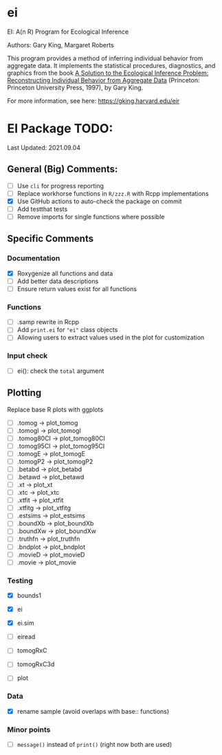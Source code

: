 # ei
EI: A(n R) Program for Ecological Inference

Authors: Gary King, Margaret Roberts

This program provides a method of inferring individual behavior from aggregate data. It implements the statistical procedures, diagnostics, and graphics from the book [A Solution to the Ecological Inference Problem: Reconstructing Individual Behavior from Aggregate Data](https://gking.harvard.edu/eicamera/kinroot.html) (Princeton: Princeton University Press, 1997), by Gary King.

For more information, see here: https://gking.harvard.edu/eir


# EI Package TODO:
Last Updated: 2021.09.04

## General (Big) Comments:

- [ ] Use `cli` for progress reporting
- [ ] Replace workhorse functions in `R/zzz.R` with Rcpp implementations
- [x] Use GitHub actions to auto-check the package on commit
- [ ] Add testthat tests
- [ ] Remove imports for single functions where possible

## Specific Comments

### Documentation

- [x] Roxygenize all functions and data
- [ ] Add better data descriptions
- [ ] Ensure return values exist for all functions

### Functions

- [ ] .samp rewrite in Rcpp
- [ ] Add `print.ei` for `"ei"` class objects
- [ ] Allowing users to extract values used in the plot for customization

### Input check

- [ ] ei(): check the `total` argument

## Plotting
Replace base R plots with ggplots

- [ ] .tomog -> plot_tomog
- [ ] .tomogl -> plot_tomogl
- [ ] .tomog80CI -> plot_tomog80CI
- [ ] .tomog95CI -> plot_tomog95CI
- [ ] .tomogE -> plot_tomogE
- [ ] .tomogP2 -> plot_tomogP2
- [ ] .betabd -> plot_betabd
- [ ] .betawd -> plot_betawd
- [ ] .xt -> plot_xt
- [ ] .xtc -> plot_xtc
- [ ] .xtfit -> plot_xtfit
- [ ] .xtfitg -> plot_xtfitg
- [ ] .estsims -> plot_estsims
- [ ] .boundXb  -> plot_boundXb
- [ ] .boundXw -> plot_boundXw
- [ ] .truthfn -> plot_truthfn
- [ ] .bndplot -> plot_bndplot
- [ ] .movieD -> plot_movieD
- [ ] .movie -> plot_movie

### Testing

- [x] bounds1
- [x] ei
- [x] ei.sim
- [ ] eiread
- [ ] tomogRxC
- [ ] tomogRxC3d
- [ ] plot


### Data
- [x] rename sample (avoid overlaps with base:: functions)


### Minor points
- [ ] `message()` instead of `print()` (right now both are used)
